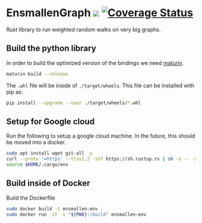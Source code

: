 # EnsmallenGraph ![](https://travis-ci.org/LucaCappelletti94/ensmallen_graph.svg?branch=master) [![Coverage Status](https://coveralls.io/repos/github/LucaCappelletti94/ensmallen_graph/badge.svg?branch=master)](https://coveralls.io/github/LucaCappelletti94/ensmallen_graph?branch=master)
Rust library to run weighted random walks on very big graphs.

## Build the python library
In order to build the optimized version of the bindings we need [maturin](https://github.com/PyO3/maturin).
```bash
maturin build --release
```
The `.whl` file will be inside of `./target/wheels`.
This file can be installed with pip as:
```bash
pip install --upgrade --user ./target/wheels/*.whl
```

## Setup for Google cloud
Run the following to setup a google cloud machine.
In the future, this should be moved into a docker.

```bash
sudo apt install wget git-all -y
curl --proto '=https' --tlsv1.2 -sSf https://sh.rustup.rs | sh -s -- -y
source $HOME/.cargo/env
```

## Build inside of Docker
Build the Dockerfile 
```bash
sudo docker build -t ensmallen-env .
sudo docker run -it -v "${PWD}:/build" ensmallen-env
```
